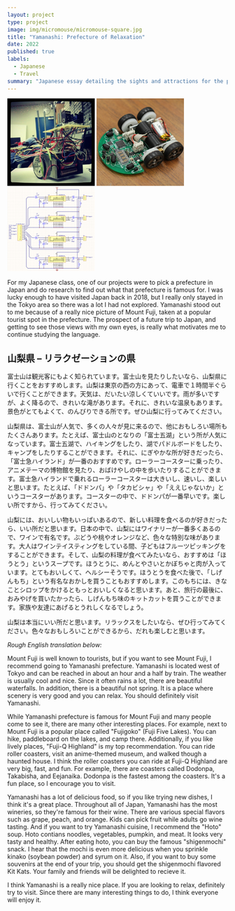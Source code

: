 ```yaml
---
layout: project
type: project
image: img/micromouse/micromouse-square.jpg
title: "Yamanashi: Prefecture of Relaxation"
date: 2022
published: true
labels:
  - Japanese
  - Travel
summary: "Japanese essay detailing the sights and attractions for the prefecture of Yamanashi."
---
```


<div class="text-center p-4">
  <img width="200px" src="../img/micromouse/micromouse-robot.png" class="img-thumbnail" >
  <img width="200px" src="../img/micromouse/micromouse-robot-2.jpg" class="img-thumbnail" >
  <img width="200px" src="../img/micromouse/micromouse-circuit.png" class="img-thumbnail" >
</div>

For my Japanese class, one of our projects were to pick a prefecture in Japan and do research to find out what that prefecture is famous for. I was lucky enough to have visited Japan back in 2018, but I really only stayed in the Tokyo area so there was a lot I had not explored. Yamanashi stood out to me because of a really nice picture of Mount Fuji, taken at a popular tourist spot in the prefecture. The prospect of a future trip to Japan, and getting to see those views with my own eyes, is really what motivates me to continue studying the language. 

## 山梨県  – リラクゼーションの県

富士山は観光客にもよく知られています。富士山を見たりしたいなら、山梨県に行くことをおすすめします。山梨は東京の西の方にあって、電車で１時間半ぐらいで行くことができます。天気は、だいたい涼しくていいです。雨が多いですが、よく降るので、きれいな滝があります。それに、きれいな温泉もあります。景色がとてもよくて、のんびりできる所です。ぜひ山梨に行ってみてください。

山梨県は、富士山が人気で、多くの人々が見に来るので、他におもしろい場所もたくさんあります。たとえば、富士山のとなりの「富士五湖」という所が人気になっています。富士五湖で、ハイキングをしたり、湖でパドルボードをしたり、キャンプをしたりすることができます。それに、にぎやかな所が好きだったら、「富士急ハイランド」が一番のおすすめです。ローラーコースターに乗ったり、アニメテーマの博物館を見たり、おばけやしの中を歩いたりすることができます。富士急ハイランドで乗れるローラーコースターは大きいし、速いし、楽しいと思います。たとえば、「ドドンパ」や「タカビシャ」や「ええじゃないか」というコースターがあります。コースターの中で、ドドンパが一番早いです。楽しい所ですから、行ってみてください。

山梨には、おいしい物もいっぱいあるので、新しい料理を食べるのが好きだったら、いい所だと思います。日本の中で、山梨にはワイナリーが一番多くあるので、ワインで有名です。ぶどうや桃やオレンジなど、色々な特別な味があります。大人はワインテイスティングをしている間、子どもはフルーツピッキングをすることができます。そして、山梨の料理が食べてみたいなら、おすすめは「ほうとう」というスープです。ほうとうに、めんとやさいとかぼちゃと肉が入っています。とてもおいしくて、ヘルシーそうです。ほうとうを食べた後で、「しげんもち」という有名なおかしを買うこともおすすめします。このもちには、きなことシロップをかけるともっとおいしくなると思います。あと、旅行の最後に、おみやげを買いたかったら、しげんもち味のキットカットを買うことができます。家族や友達にあげるとうれしくなるでしょう。

山梨は本当にいい所だと思います。リラックスをしたいなら、ぜひ行ってみてください。色々なおもしろいことができるから、だれも楽しむと思います。

*Rough English translation below:*

Mount Fuji is well known to tourists, but if you want to see Mount Fuji, I recommend going to Yamanashi prefecture. Yamanashi is located west of Tokyo and can be reached in about an hour and a half by train. The weather is usually cool and nice. Since it often rains a lot, there are beautiful waterfalls. In addition, there is a beautiful not spring. It is a place where scenery is very good and you can relax. You should definitely visit Yamanashi. 

While Yamanashi prefecture is famous for Mount Fuji and many people come to see it, there are many other interesting places. For example, next to Mount Fuji is a popular place called "Fujigoko" (Fuji Five Lakes). You can hike, paddleboard on the lakes, and camp there. Additionally, if you like lively places, "Fuji-Q Highland" is my top recommendation. You can ride roller coasters, visit an anime-themed museum, and walked though a haunted house. I think the roller coasters you can ride at Fuji-Q Highland are very big, fast, and fun. For example, there are coasters called Dodonpa, Takabisha, and Eejanaika. Dodonpa is the fastest among the coasters. It's a fun place, so I encourage you to visit.

Yamanashi has a lot of delicious food, so if you like trying new dishes, I think it's a great place. Throughout all of Japan, Yamanashi has the most wineries, so they're famous for their wine. There are various special flavors such as grape, peach, and orange. Kids can pick fruit while adults go wine tasting. And if you want to try Yamanashi cuisine, I recommend the "Hoto" soup. Hoto contians noodles, vegetables, pumpkin, and meat. It looks very tasty and healthy. After eating hoto, you can buy the famous "shigenmochi" snack. I hear that the mochi is even more delicious when you sprinkle kinako (soybean powder) and syrum on it. Also, if you want to buy some souvenirs at the end of your trip, you should get the shigenmochi flavored Kit Kats. Your family and friends will be delighted to recieve it. 

I think Yamanashi is a really nice place. If you are looking to relax, definitely try to visit. Since there are many interesting things to do, I think everyone will enjoy it. 



